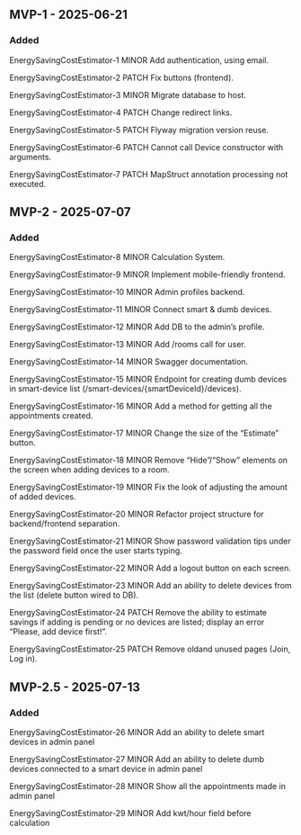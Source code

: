 ## MVP-1 - 2025-06-21
### Added	

EnergySavingCostEstimator-1 MINOR Add authentication, using email.

EnergySavingCostEstimator-2 PATCH Fix buttons (frontend).

EnergySavingCostEstimator-3 MINOR Migrate database to host.

EnergySavingCostEstimator-4 PATCH Change redirect links.

EnergySavingCostEstimator-5 PATCH Flyway migration version reuse.

EnergySavingCostEstimator-6 PATCH Cannot call Device constructor with arguments.

EnergySavingCostEstimator-7 PATCH MapStruct annotation processing not executed.

## MVP-2 - 2025-07-07
### Added

EnergySavingCostEstimator-8 MINOR Calculation System.

EnergySavingCostEstimator-9 MINOR Implement mobile-friendly frontend.

EnergySavingCostEstimator-10 MINOR Admin profiles backend.

EnergySavingCostEstimator-11 MINOR Connect smart & dumb devices.

EnergySavingCostEstimator-12 MINOR Add DB to the admin’s profile.

EnergySavingCostEstimator-13 MINOR Add /rooms call for user.

EnergySavingCostEstimator-14 MINOR Swagger documentation.

EnergySavingCostEstimator-15 MINOR Endpoint for creating dumb devices in smart-device list (/smart-devices/{smartDeviceId}/devices).

EnergySavingCostEstimator-16 MINOR Add a method for getting all the appointments created.

EnergySavingCostEstimator-17 MINOR Change the size of the “Estimate” button.

EnergySavingCostEstimator-18 MINOR Remove “Hide”/“Show” elements on the screen when adding devices to a room.

EnergySavingCostEstimator-19 MINOR Fix the look of adjusting the amount of added devices.

EnergySavingCostEstimator-20 MINOR Refactor project structure for backend/frontend separation.

EnergySavingCostEstimator-21 MINOR Show password validation tips under the password field once the user starts typing.

EnergySavingCostEstimator-22 MINOR Add a logout button on each screen.

EnergySavingCostEstimator-23 MINOR Add an ability to delete devices from the list (delete button wired to DB).

EnergySavingCostEstimator-24 PATCH Remove the ability to estimate savings if adding is pending or no devices are listed; display an error “Please, add device first!”.

EnergySavingCostEstimator-25 PATCH Remove oldand unused pages (Join, Log in).

## MVP-2.5 - 2025-07-13
### Added

EnergySavingCostEstimator-26 MINOR Add an ability to delete smart devices in admin panel

EnergySavingCostEstimator-27 MINOR Add an ability to delete dumb devices connected to a smart device in admin panel

EnergySavingCostEstimator-28 MINOR Show all the appointments made in admin panel

EnergySavingCostEstimator-29 MINOR Add kwt/hour field before calculation



